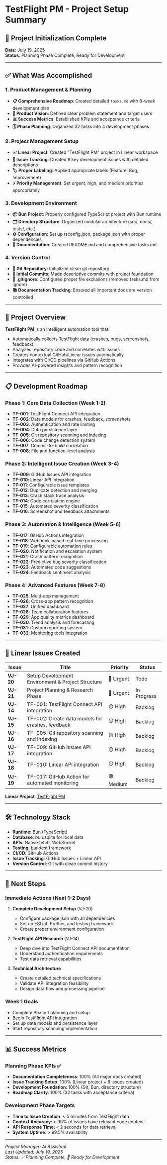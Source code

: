 # TestFlight PM - Project Setup Summary

## 🎉 Project Initialization Complete

**Date**: July 19, 2025  
**Status**: Planning Phase Complete, Ready for Development

---

## ✅ What Was Accomplished

### 1. Product Management & Planning
- **📋 Comprehensive Roadmap**: Created detailed `tasks.md` with 8-week development plan
- **🎯 Product Vision**: Defined clear problem statement and target users
- **📊 Success Metrics**: Established KPIs and acceptance criteria
- **🗓️ Phase Planning**: Organized 32 tasks into 4 development phases

### 2. Project Management Setup
- **📈 Linear Project**: Created "TestFlight PM" project in Linear workspace
- **🎫 Issue Tracking**: Created 8 key development issues with detailed descriptions
- **🏷️ Proper Labeling**: Applied appropriate labels (Feature, Bug, Improvement)
- **⚡ Priority Management**: Set urgent, high, and medium priorities appropriately

### 3. Development Environment
- **📦 Bun Project**: Properly configured TypeScript project with Bun runtime
- **🗂️ Directory Structure**: Organized modular architecture (src/, docs/, tests/, etc.)
- **⚙️ Configuration**: Set up tsconfig.json, package.json with proper dependencies
- **📝 Documentation**: Created README.md and comprehensive tasks.md

### 4. Version Control
- **🔧 Git Repository**: Initialized clean git repository
- **📄 Initial Commits**: Made descriptive commits with project foundation
- **🚫 .gitignore**: Configured proper file exclusions (removed tasks.md from ignore)
- **📚 Documentation Tracking**: Ensured all important docs are version controlled

---

## 🎯 Project Overview

**TestFlight PM** is an intelligent automation tool that:
- Automatically collects TestFlight data (crashes, bugs, screenshots, feedback)
- Analyzes repository code and correlates with issues
- Creates contextual GitHub/Linear issues automatically  
- Integrates with CI/CD pipelines via GitHub Actions
- Provides AI-powered insights and pattern recognition

---

## 📋 Development Roadmap

### Phase 1: Core Data Collection (Week 1-2)
- **TF-001**: TestFlight Connect API integration
- **TF-002**: Data models for crashes, feedback, screenshots
- **TF-003**: Authentication and rate limiting
- **TF-004**: Data persistence layer
- **TF-005**: Git repository scanning and indexing
- **TF-006**: Code change detection system
- **TF-007**: Commit-to-build correlation
- **TF-008**: File and function-level analysis

### Phase 2: Intelligent Issue Creation (Week 3-4)  
- **TF-009**: GitHub Issues API integration
- **TF-010**: Linear API integration
- **TF-011**: Configurable issue templates
- **TF-012**: Duplicate detection and merging
- **TF-013**: Crash stack trace analysis
- **TF-014**: Code correlation engine
- **TF-015**: Automated severity classification
- **TF-016**: Screenshot and feedback attachments

### Phase 3: Automation & Intelligence (Week 5-6)
- **TF-017**: GitHub Actions integration
- **TF-018**: Webhook-based real-time processing
- **TF-019**: Configurable automation rules
- **TF-020**: Notification and escalation system
- **TF-021**: Crash pattern recognition
- **TF-022**: Predictive bug severity classification
- **TF-023**: Automated code suggestions
- **TF-024**: Feedback sentiment analysis

### Phase 4: Advanced Features (Week 7-8)
- **TF-025**: Multi-app management
- **TF-026**: Cross-app pattern recognition  
- **TF-027**: Unified dashboard
- **TF-028**: Team collaboration features
- **TF-029**: App quality metrics dashboard
- **TF-030**: Trend analysis and forecasting
- **TF-031**: Custom reporting system
- **TF-032**: Monitoring tools integration

---

## 🔗 Linear Issues Created

| Issue | Title | Priority | Status |
|-------|-------|----------|--------|
| **VJ-20** | Setup Development Environment & Project Structure | 🔴 Urgent | Todo |
| **VJ-21** | Project Planning & Research Phase | 🔴 Urgent | In Progress |
| **VJ-14** | TF-001: TestFlight Connect API integration | 🟡 High | Backlog |
| **VJ-15** | TF-002: Create data models for crashes, feedback | 🟡 High | Backlog |
| **VJ-16** | TF-005: Git repository scanning and indexing | 🟡 High | Backlog |
| **VJ-17** | TF-009: GitHub Issues API integration | 🟡 High | Backlog |
| **VJ-18** | TF-010: Linear API integration | 🟡 High | Backlog |
| **VJ-19** | TF-017: GitHub Action for automated monitoring | 🟢 Medium | Backlog |

**Linear Project**: [TestFlight PM](https://linear.app/vishrut-personal-projects/project/testflight-pm-a015717f5fb1)

---

## 🛠️ Technology Stack

- **Runtime**: Bun (TypeScript)
- **Database**: bun:sqlite for local data
- **APIs**: Native fetch, WebSocket
- **Testing**: bun:test framework
- **CI/CD**: GitHub Actions
- **Issue Tracking**: GitHub Issues + Linear API
- **Version Control**: Git with clean commit history

---

## 🚀 Next Steps

### Immediate Actions (Next 1-2 Days)
1. **Complete Development Setup** (VJ-20)
   - Configure package.json with all dependencies
   - Set up ESLint, Prettier, and testing framework
   - Create proper environment configuration

2. **TestFlight API Research** (VJ-14)
   - Deep dive into TestFlight Connect API documentation
   - Understand authentication requirements
   - Test data retrieval capabilities

3. **Technical Architecture** 
   - Create detailed technical specifications
   - Validate API integration feasibility
   - Design data flow and processing pipeline

### Week 1 Goals
- Complete Phase 1 planning and setup
- Begin TestFlight API integration
- Set up data models and persistence layer
- Start repository scanning implementation

---

## 📊 Success Metrics

### Planning Phase KPIs ✅
- **Documentation Completeness**: 100% (All major docs created)
- **Issue Tracking Setup**: 100% (Linear project + 8 issues created)
- **Development Foundation**: 100% (Git, Bun, directory structure)
- **Roadmap Clarity**: 100% (32 tasks with acceptance criteria)

### Development Phase Targets
- **Time to Issue Creation**: < 5 minutes from TestFlight data
- **Context Accuracy**: > 90% of issues have relevant code context
- **API Response Time**: < 2 seconds for data retrieval
- **System Uptime**: > 99.5% availability

---

*Project Manager: AI Assistant*  
*Last Updated: July 19, 2025*  
*Status: ✅ Planning Complete, 🚀 Ready for Development* 
